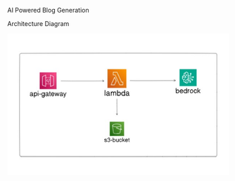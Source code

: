 AI Powered Blog Generation

Architecture Diagram

![alt text](<WhatsApp Image 2025-04-15 at 12.06.07_90bda5ee.jpg>)